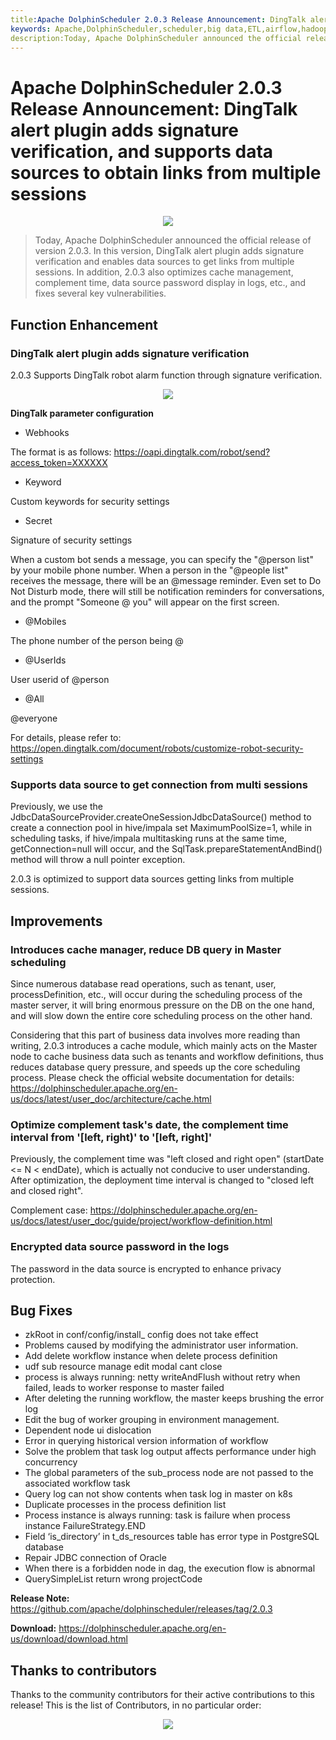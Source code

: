 ```yaml
---
title:Apache DolphinScheduler 2.0.3 Release Announcement: DingTalk alert plugin adds signature verification, and supports data sources to obtain links from multiple sessions
keywords: Apache,DolphinScheduler,scheduler,big data,ETL,airflow,hadoop,orchestration,dataops,2.0.3
description:Today, Apache DolphinScheduler announced the official release of version 2.0.3. In this version,
---
```

# Apache DolphinScheduler 2.0.3 Release Announcement: DingTalk alert plugin adds signature verification, and supports data sources to obtain links from multiple sessions

<div align=center>
<img src="/img/2.0.3/2022-1-2701/1.png"/>
</div>

> Today, Apache DolphinScheduler announced the official release of version 2.0.3. In this version, DingTalk alert plugin adds signature verification and enables data sources to get links from multiple sessions. In addition, 2.0.3 also optimizes cache management, complement time, data source password display in logs, etc., and fixes several key vulnerabilities.




## Function Enhancement


### DingTalk alert plugin adds signature verification


2.0.3 Supports DingTalk robot alarm function through signature verification.

<div align=center>
<img src="/img/2.0.3/2022-1-2701/2.png"/>
</div>

**DingTalk parameter configuration**

- Webhooks

The format is as follows: https://oapi.dingtalk.com/robot/send?access_token=XXXXXX

- Keyword

Custom keywords for security settings

- Secret

Signature of security settings


When a custom bot sends a message, you can specify the "@person list" by your mobile phone number. When a person in the "@people list" receives the message, there will be an @message reminder. Even set to Do Not Disturb mode, there will still be notification reminders for conversations, and the prompt "Someone @ you" will appear on the first screen.

- @Mobiles

The phone number of the person being @

- @UserIds

User userid of @person

- @All

@everyone




For details, please refer to: https://open.dingtalk.com/document/robots/customize-robot-security-settings




### Supports data source to get connection from multi sessions




Previously, we use the JdbcDataSourceProvider.createOneSessionJdbcDataSource() method to create a connection pool in hive/impala set MaximumPoolSize=1, while in scheduling tasks, if hive/impala multitasking runs at the same time, getConnection=null will occur, and the SqlTask.prepareStatementAndBind() method will throw a null pointer exception.

2.0.3 is optimized to support data sources getting links from multiple sessions.


## Improvements




### Introduces cache manager, reduce DB query in Master scheduling




Since numerous database read operations, such as tenant, user, processDefinition, etc., will occur during the scheduling process of the master server, it will bring enormous pressure on the DB on the one hand, and will slow down the entire core scheduling process on the other hand.

Considering that this part of business data involves more reading than writing, 2.0.3 introduces a cache module, which mainly acts on the Master node to cache business data such as tenants and workflow definitions, thus reduces database query pressure, and speeds up the core scheduling process. Please check the official website documentation for details: https://dolphinscheduler.apache.org/en-us/docs/latest/user_doc/architecture/cache.html




### Optimize complement task's date, the complement time interval from '[left, right)' to '[left, right]'




Previously, the complement time was "left closed and right open" (startDate <= N < endDate), which is actually not conducive to user understanding. After optimization, the deployment time interval is changed to "closed left and closed right".

Complement case: https://dolphinscheduler.apache.org/en-us/docs/latest/user_doc/guide/project/workflow-definition.html


### Encrypted data source password in the logs



The password in the data source is encrypted to enhance privacy protection. 

## Bug Fixes


* zkRoot in conf/config/install_ config does not take effect
* Problems caused by modifying the administrator user information.
* Add delete workflow instance when delete process definition
* udf sub resource manage edit modal cant close
* process is always running: netty writeAndFlush without retry when failed, leads to worker response to master failed
* After deleting the running workflow, the master keeps brushing the error log
* Edit the bug of worker grouping in environment management.
* Dependent node ui dislocation
* Error in querying historical version information of workflow
* Solve the problem that task log output affects performance under high concurrency
* The global parameters of the sub_process node are not passed to the associated workflow task
* Query log can not show contents when task log in master on k8s
* Duplicate processes in the process definition list
* Process instance is always running: task is failure when process instance FailureStrategy.END
* Field ‘is_directory’ in t_ds_resources table has error type in PostgreSQL database
* Repair JDBC connection of Oracle
* When there is a forbidden node in dag, the execution flow is abnormal
* QuerySimpleList return wrong projectCode




**Release Note:** https://github.com/apache/dolphinscheduler/releases/tag/2.0.3

**Download:** https://dolphinscheduler.apache.org/en-us/download/download.html


## Thanks to contributors

Thanks to the community contributors for their active contributions to this release! This is the list of Contributors, in no particular order:
<div align=center>
<img src="/img/2.0.3/2022-1-2701/3.png"/>
</div>


